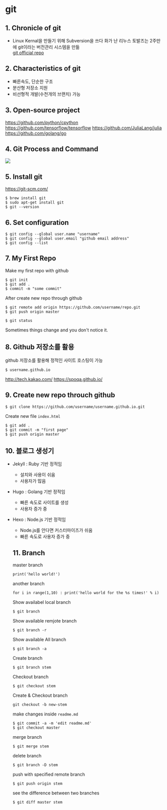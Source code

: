 # git
## 1. Chronicle of git  
- Linux Kernal을 만들기 위해 Subversion을 쓰다 화가 난 리누스 토발즈는 2주만에 git이라는 버전관리 시스템을 만듦  
[git official repo](https://github.com/git/git)  

## 2. Characteristics of git
- 빠른속도, 단순한 구조  
- 분산형 저장소 지원
- 비선형적 개발(수천개의 브랜치) 가능

## 3. Open-source project

https://github.com/python/cpython
https://github.com/tensorflow/tensorflow
https://github.com/JuliaLang/julia
https://github.com/golang/go

## 4. Git Process and Command
![](https://i.stack.imgur.com/MgaV9.png)

## 5. Install git
https://git-scm.com/
```
$ brew install git
$ sudo apt-get install git
$ git --version
```
## 6. Set configuration
```
$ git config --global user.name "username"
$ git config --global user.email "github email address"
$ git config --list
```

## 7. My First Repo
Make my first repo with github
```
$ git init
$ git add .
$ commit -m "some commit"
```
After create new repo through github
```
$ git remote add origin https://github.com/username/repo.git  
$ git push origin master
```

```
$ git status
```
Sometimes things change and you don't notice it.

## 8. Github 저장소를 활용
github 저장소를 활용해 정적인 사이트 호스팅이 가능  
```
$ username.github.io
```
http://tech.kakao.com/
https://spoqa.github.io/

## 9. Create new repo throuch github
```
$ git clone https://github.com/username/username.github.io.git
```
Create new file `index.html`
```
$ git add .
$ git commit -m "first page"
$ git push origin master
```

## 10. 블로그 생성기
- Jekyll : Ruby 기반 정적임
  - 설치와 사용이 쉬움
  - 사용자가 많음
- Hugo : Golang 기반 정적임
  - 빠른 속도로 사이트를 생성
  - 사용자 증가 중
- Hexo : Node.js 기반 정적임
  - Node.js를 안다면 커스터마이즈가 쉬움
  - 빠른 속도로 사용자 증가 중

  ## 11. Branch
  master branch
  ```
  print('hello world!')
  ```
  another branch
  ```
  for i in range(1,10) : print('hello world for the %s times!' % i)
  ```
  Show availabel local branch
  ```
  $ git branch
  ```
  Show available remjote branch
  ```
  $ git branch -r
  ```
  Show available All branch
  ```
  $ git branch -a
  ```
  Create branch
  ```
  $ git branch stem
  ```
  Checkout branch
  ```
  $ git checkout stem
  ```
  Create & Checkout branch
  ```
  git checkout -b new-stem
  ```
  make changes inside `readme.md`
  ```
  $ git commit -a -m 'edit readme.md'
  $ git checkout master
  ```
  merge branch
  ```
  $ git merge stem
  ```
  delete branch
  ```
  $ git branch -D stem
  ``` 
  push with specified remote branch
  ```
  $ git push origin stem
  ```
  see the difference between two branches
  ```
  $ git diff master stem
  ```
  

